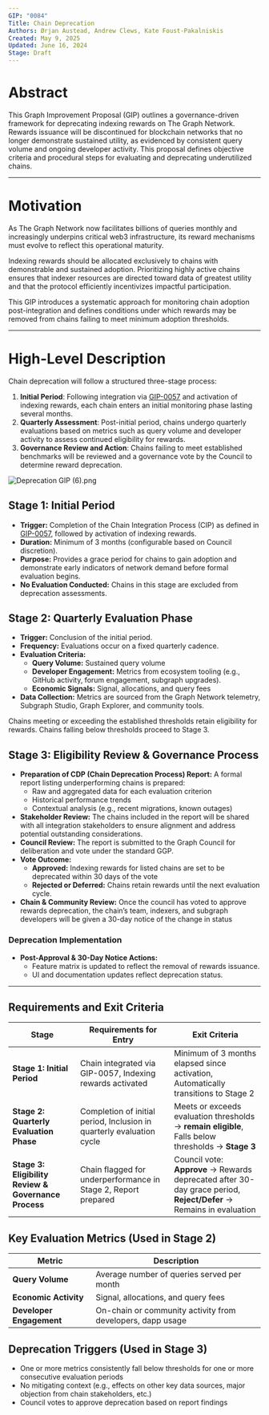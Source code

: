 ```yaml
---
GIP: "0084"
Title: Chain Deprecation
Authors: Ørjan Austead, Andrew Clews, Kate Foust-Pakalniskis
Created: May 9, 2025
Updated: June 16, 2024
Stage: Draft
---
```


# Abstract

This Graph Improvement Proposal (GIP) outlines a governance-driven framework for deprecating indexing rewards on The Graph Network. Rewards issuance will be discontinued for blockchain networks that no longer demonstrate sustained utility, as evidenced by consistent query volume and ongoing developer activity. This proposal defines objective criteria and procedural steps for evaluating and deprecating underutilized chains.

---

# Motivation

As The Graph Network now facilitates billions of queries monthly and increasingly underpins critical web3 infrastructure, its reward mechanisms must evolve to reflect this operational maturity.

Indexing rewards should be allocated exclusively to chains with demonstrable and sustained adoption. Prioritizing highly active chains ensures that indexer resources are directed toward data of greatest utility and that the protocol efficiently incentivizes impactful participation.

This GIP introduces a systematic approach for monitoring chain adoption post-integration and defines conditions under which rewards may be removed from chains failing to meet minimum adoption thresholds.

---

# High-Level Description

Chain deprecation will follow a structured three-stage process:

1. **Initial Period**: Following integration via [GIP-0057](https://forum.thegraph.com/t/gip-0057-chain-integration-process/4468) and activation of indexing rewards, each chain enters an initial monitoring phase lasting several months.
2. **Quarterly Assessment**: Post-initial period, chains undergo quarterly evaluations based on metrics such as query volume and developer activity to assess continued eligibility for rewards.
3. **Governance Review and Action**: Chains failing to meet established benchmarks will be reviewed and a governance vote by the Council to determine reward deprecation.

![Deprecation GIP (6).png](attachment:43ff017e-712f-4fea-8398-26832a30383d:Deprecation_GIP_(6).png)

## **Stage 1: Initial Period**

- **Trigger:** Completion of the Chain Integration Process (CIP) as defined in [GIP-0057](https://forum.thegraph.com/t/gip-0057-chain-integration-process/4468), followed by activation of indexing rewards.
- **Duration:** Minimum of 3 months (configurable based on Council discretion).
- **Purpose:** Provides a grace period for chains to gain adoption and demonstrate early indicators of network demand before formal evaluation begins.
- **No Evaluation Conducted:** Chains in this stage are excluded from deprecation assessments.

## **Stage 2: Quarterly Evaluation Phase**

- **Trigger:** Conclusion of the initial period.
- **Frequency:** Evaluations occur on a fixed quarterly cadence.
- **Evaluation Criteria:**
    - **Query Volume:** Sustained query volume
    - **Developer Engagement:** Metrics from ecosystem tooling (e.g., GitHub activity, forum engagement, subgraph upgrades).
    - **Economic Signals:** Signal, allocations, and query fees
- **Data Collection:** Metrics are sourced from the Graph Network telemetry, Subgraph Studio, Graph Explorer, and community tools.

Chains meeting or exceeding the established thresholds retain eligibility for rewards. Chains falling below thresholds proceed to Stage 3.

## **Stage 3: Eligibility Review & Governance Process**

- **Preparation of CDP (Chain Deprecation Process) Report:** A formal report listing underperforming chains is prepared:
    - Raw and aggregated data for each evaluation criterion
    - Historical performance trends
    - Contextual analysis (e.g., recent migrations, known outages)
- **Stakeholder Review:** The chains included in the report will be shared with all integration stakeholders to ensure alignment and address potential outstanding considerations.
- **Council Review:** The report is submitted to the Graph Council for deliberation and vote under the standard GGP.
- **Vote Outcome:**
    - **Approved:** Indexing rewards for listed chains are set to be deprecated within 30 days of the vote
    - **Rejected or Deferred:** Chains retain rewards until the next evaluation cycle.
- **Chain & Community Review:** Once the council has voted to approve rewards deprecation, the chain’s team, indexers, and subgraph developers will be given a 30-day notice of the change in status

### **Deprecation Implementation**

- **Post-Approval & 30-Day Notice Actions:**
    - Feature matrix is updated to reflect the removal of rewards issuance.
    - UI and documentation updates reflect deprecation status.

---

## Requirements and Exit Criteria

| **Stage** | **Requirements for Entry** | **Exit Criteria** |
| --- | --- | --- |
| **Stage 1: Initial Period** | Chain integrated via GIP-0057, Indexing rewards activated |  Minimum of 3 months elapsed since activation, Automatically transitions to Stage 2 |
| **Stage 2: Quarterly Evaluation Phase** | Completion of initial period, Inclusion in quarterly evaluation cycle | Meets or exceeds evaluation thresholds → **remain eligible**, Falls below thresholds → **Stage 3** |
| **Stage 3: Eligibility Review & Governance Process** | Chain flagged for underperformance in Stage 2, Report prepared | Council vote: **Approve** → Rewards deprecated after 30-day grace period, **Reject/Defer** → Remains in evaluation |

## **Key Evaluation Metrics (Used in Stage 2)**

| **Metric**  | **Description** |
| --- | --- |
| **Query Volume** | Average number of queries served per month |
| **Economic Activity** | Signal, allocations, and query fees |
| **Developer Engagement** | On-chain or community activity from developers, dapp usage |

## **Deprecation Triggers (Used in Stage 3)**

- One or more metrics consistently fall below thresholds for one or more consecutive evaluation periods
- No mitigating context (e.g., effects on other key data sources, major objection from chain stakeholders, etc.)
- Council votes to approve deprecation based on report findings
